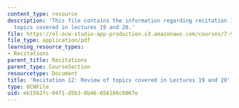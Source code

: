 ```yaml
---
content_type: resource
description: 'This file contains the information regarding recitation 12: review of
  topics covered in lectures 19 and 20.'
file: https://ol-ocw-studio-app-production.s3.amazonaws.com/courses/7-91j-foundations-of-computational-and-systems-biology-spring-2014/eb15b2fc04f1d5b30b46656186c6067e_MIT7_91JS14_Rec_4-30-14.pdf
file_type: application/pdf
learning_resource_types:
- Recitations
parent_title: Recitations
parent_type: CourseSection
resourcetype: Document
title: 'Recitation 12: Review of topics covered in Lectures 19 and 20'
type: OCWFile
uid: eb15b2fc-04f1-d5b3-0b46-656186c6067e
---
```

